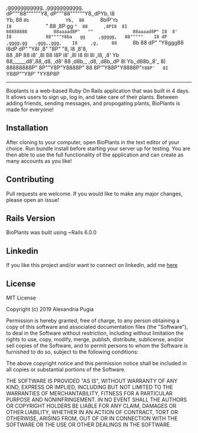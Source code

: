 ,ggggggggggg,                 ,ggggggggggg,                                                  
dP"""88""""""Y8,              dP"""88""""""Y8,,dPYb,                            I8            
Yb,  88      `8b              Yb,  88      `8bIP'`Yb                            I8            
`"  88      ,8P  gg           `"  88      ,8PI8  8I                         88888888         
    88aaaad8P"   ""               88aaaad8P" I8  8'                            I8            
    88""""Y8ba   gg     ,ggggg,   88"""""    I8 dP    ,gggg,gg   ,ggg,,ggg,    I8     ,g,    
    88      `8b  88    dP"  "Y8ggg88         I8dP    dP"  "Y8I  ,8" "8P" "8,   I8    ,8'8,   
    88      ,8P  88   i8'    ,8I  88         I8P    i8'    ,8I  I8   8I   8I  ,I8,  ,8'  Yb  
    88_____,d8'_,88,_,d8,   ,d8'  88        ,d8b,_ ,d8,   ,d8b,,dP   8I   Yb,,d88b,,8'_   8) 
    88888888P"  8P""Y8P"Y8888P"    88        8P'"Y88P"Y8888P"`Y88P'   8I   `Y88P""Y8P' "YY8P8P

------------------------------------------------------------------------------------------------

Bioplants is a web-based Ruby On Rails application that was built in 4 days. It allows users to sign up, log in, and take care of their plants. Between adding friends, sending messages, and propogating plants, BioPlants is made for everyone!

## Installation
After cloning to your computer, open BioPlants in the text editor of your choice.
Run bundle install before starting your server up for testing.
You are then able to use the full functionality of the application and can create as many accounts as you like!

## Contributing
Pull requests are welcome. If you would like to make any major changes, please open an issue!

## Rails Version
BioPlants was built using ~Rails 6.0.0

## Linkedin
If you like this project and/or want to connect on linkedin, add me [here](https://www.linkedin.com/in/alexandria-pugia/)

## License
MIT License

Copyright (c) 2019 Alexandria Pugia

Permission is hereby granted, free of charge, to any person obtaining a copy
of this software and associated documentation files (the "Software"), to deal
in the Software without restriction, including without limitation the rights
to use, copy, modify, merge, publish, distribute, sublicense, and/or sell
copies of the Software, and to permit persons to whom the Software is
furnished to do so, subject to the following conditions:

The above copyright notice and this permission notice shall be included in all
copies or substantial portions of the Software.

THE SOFTWARE IS PROVIDED "AS IS", WITHOUT WARRANTY OF ANY KIND, EXPRESS OR
IMPLIED, INCLUDING BUT NOT LIMITED TO THE WARRANTIES OF MERCHANTABILITY,
FITNESS FOR A PARTICULAR PURPOSE AND NONINFRINGEMENT. IN NO EVENT SHALL THE
AUTHORS OR COPYRIGHT HOLDERS BE LIABLE FOR ANY CLAIM, DAMAGES OR OTHER
LIABILITY, WHETHER IN AN ACTION OF CONTRACT, TORT OR OTHERWISE, ARISING FROM,
OUT OF OR IN CONNECTION WITH THE SOFTWARE OR THE USE OR OTHER DEALINGS IN THE
SOFTWARE.